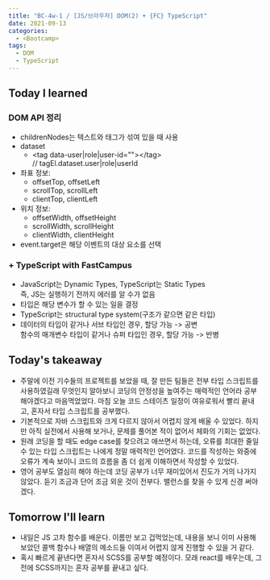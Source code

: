 ```yaml
---
title: "BC-4w-1 / [JS/브라우저] DOM(2) + {FC} TypeScript"
date: 2021-09-13
categories:
  - <Bootcamp>
tags:
  - DOM
  - TypeScript
---
```


## Today I learned

### DOM API 정리

- childrenNodes는 텍스트와 태그가 섞여 있을 때 사용
- dataset
  - \<tag data-user|role|user-id="">\</tag>  
    // tagEl.dataset.user|role|userId
- 좌표 정보:
  - offsetTop, offsetLeft
  - scrollTop, scrollLeft
  - clientTop, clientLeft
- 위치 정보:
  - offsetWidth, offsetHeight
  - scrollWidth, scrollHeight
  - clientWidth, clientHeight
- event.target은 해당 이벤트의 대상 요소를 선택

### + TypeScript with FastCampus

- JavaScript는 Dynamic Types, TypeScript는 Static Types  
  즉, JS는 실행하기 전까지 에러를 알 수가 없음
- 타입은 해당 변수가 할 수 있는 일을 결정
- TypeScript는 structural type system(구조가 같으면 같은 타입)
- 데이터의 타입이 같거나 서브 타입인 경우, 할당 가능 -> 공변  
  함수의 매개변수 타입이 같거나 슈퍼 타입인 경우, 할당 가능 -> 반병

## Today's takeaway

- 주말에 이전 기수들의 프로젝트를 보았을 때, 잘 만든 팀들은 전부 타입 스크립트를 사용하였길래 무엇인지 알아보니 코딩의 안정성을 높여주는 매력적인 언어라 공부해야겠다고 마음먹었었다. 마침 오늘 코드 스테이츠 일정이 여유로워서 빨리 끝내고, 혼자서 타입 스크립트를 공부했다.
- 기본적으로 자바 스크립트와 크게 다르지 않아서 어렵지 않게 배울 수 있었다. 하지만 아직 실전에서 사용해 보거나, 문제를 풀어본 적이 없어서 체화의 기회는 없었다.
- 원래 코딩을 할 때도 edge case를 찾으려고 애쓰면서 하는데, 오류를 최대한 줄일 수 있는 타입 스크립트는 나에게 정말 매력적인 언어였다. 코드를 작성하는 와중에 오류가 계속 보이니 코드의 흐름을 좀 더 쉽게 이해하면서 작성할 수 있었다.
- 영어 공부도 열심히 해야 하는데 코딩 공부가 너무 재미있어서 진도가 거의 나가지 않았다. 듣기 조금과 단어 조금 외운 것이 전부다. 밸런스를 찾을 수 있게 신경 써야겠다.

## Tomorrow I'll learn

- 내일은 JS 고차 함수를 배운다. 이름만 보고 겁먹었는데, 내용을 보니 이미 사용해보았던 콜백 함수나 배열의 메소드들 이여서 어렵지 않게 진행할 수 있을 거 같다.
- 혹시 빠르게 끝낸다면 혼자서 SCSS를 공부할 예정이다. 모래 react를 배우는데, 그전에 SCSS까지는 혼자 공부를 끝내고 싶다.
